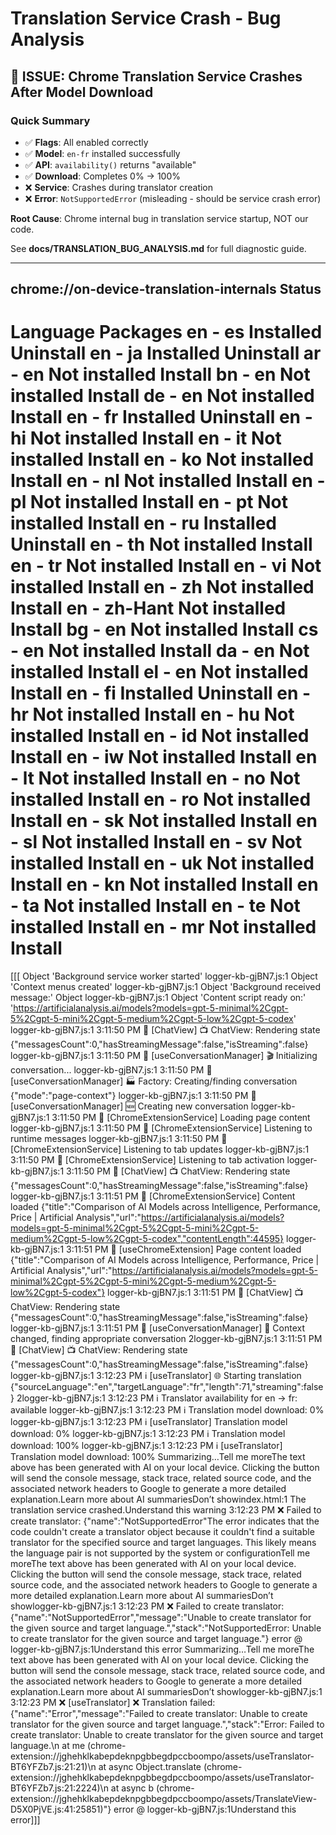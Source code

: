 # Translation Service Crash - Bug Analysis

## 🚨 ISSUE: Chrome Translation Service Crashes After Model Download

### Quick Summary

- ✅ **Flags**: All enabled correctly
- ✅ **Model**: `en-fr` installed successfully
- ✅ **API**: `availability()` returns "available"
- ✅ **Download**: Completes 0% → 100%
- ❌ **Service**: Crashes during translator creation
- ❌ **Error**: `NotSupportedError` (misleading - should be service crash error)

**Root Cause**: Chrome internal bug in translation service startup, NOT our code.

See **docs/TRANSLATION_BUG_ANALYSIS.md** for full diagnostic guide.

---

## chrome://on-device-translation-internals Status

Language Packages
en - es Installed Uninstall
en - ja Installed Uninstall
ar - en Not installed Install
bn - en Not installed Install
de - en Not installed Install
en - fr Installed Uninstall
en - hi Not installed Install
en - it Not installed Install
en - ko Not installed Install
en - nl Not installed Install
en - pl Not installed Install
en - pt Not installed Install
en - ru Installed Uninstall
en - th Not installed Install
en - tr Not installed Install
en - vi Not installed Install
en - zh Not installed Install
en - zh-Hant Not installed Install
bg - en Not installed Install
cs - en Not installed Install
da - en Not installed Install
el - en Not installed Install
en - fi Installed Uninstall
en - hr Not installed Install
en - hu Not installed Install
en - id Not installed Install
en - iw Not installed Install
en - lt Not installed Install
en - no Not installed Install
en - ro Not installed Install
en - sk Not installed Install
en - sl Not installed Install
en - sv Not installed Install
en - uk Not installed Install
en - kn Not installed Install
en - ta Not installed Install
en - te Not installed Install
en - mr Not installed Install
================================================

[[[
Object 'Background service worker started'
logger-kb-gjBN7.js:1 Object 'Context menus created'
logger-kb-gjBN7.js:1 Object 'Background received message:' Object
logger-kb-gjBN7.js:1 Object 'Content script ready on:' 'https://artificialanalysis.ai/models?models=gpt-5-minimal%2Cgpt-5%2Cgpt-5-mini%2Cgpt-5-medium%2Cgpt-5-low%2Cgpt-5-codex'
logger-kb-gjBN7.js:1 3:11:50 PM 🐛 [ChatView] 📺 ChatView: Rendering state {"messagesCount":0,"hasStreamingMessage":false,"isStreaming":false}
logger-kb-gjBN7.js:1 3:11:50 PM 🐛 [useConversationManager] 🎬 Initializing conversation...
logger-kb-gjBN7.js:1 3:11:50 PM 🐛 [useConversationManager] 🏭 Factory: Creating/finding conversation {"mode":"page-context"}
logger-kb-gjBN7.js:1 3:11:50 PM 🐛 [useConversationManager] 🆕 Creating new conversation
logger-kb-gjBN7.js:1 3:11:50 PM 🐛 [ChromeExtensionService] Loading page content
logger-kb-gjBN7.js:1 3:11:50 PM 🐛 [ChromeExtensionService] Listening to runtime messages
logger-kb-gjBN7.js:1 3:11:50 PM 🐛 [ChromeExtensionService] Listening to tab updates
logger-kb-gjBN7.js:1 3:11:50 PM 🐛 [ChromeExtensionService] Listening to tab activation
logger-kb-gjBN7.js:1 3:11:50 PM 🐛 [ChatView] 📺 ChatView: Rendering state {"messagesCount":0,"hasStreamingMessage":false,"isStreaming":false}
logger-kb-gjBN7.js:1 3:11:51 PM 🐛 [ChromeExtensionService] Content loaded {"title":"Comparison of AI Models across Intelligence, Performance, Price | Artificial Analysis","url":"https://artificialanalysis.ai/models?models=gpt-5-minimal%2Cgpt-5%2Cgpt-5-mini%2Cgpt-5-medium%2Cgpt-5-low%2Cgpt-5-codex","contentLength":44595}
logger-kb-gjBN7.js:1 3:11:51 PM 🐛 [useChromeExtension] Page content loaded {"title":"Comparison of AI Models across Intelligence, Performance, Price | Artificial Analysis","url":"https://artificialanalysis.ai/models?models=gpt-5-minimal%2Cgpt-5%2Cgpt-5-mini%2Cgpt-5-medium%2Cgpt-5-low%2Cgpt-5-codex"}
logger-kb-gjBN7.js:1 3:11:51 PM 🐛 [ChatView] 📺 ChatView: Rendering state {"messagesCount":0,"hasStreamingMessage":false,"isStreaming":false}
logger-kb-gjBN7.js:1 3:11:51 PM 🐛 [useConversationManager] 📝 Context changed, finding appropriate conversation
2logger-kb-gjBN7.js:1 3:11:51 PM 🐛 [ChatView] 📺 ChatView: Rendering state {"messagesCount":0,"hasStreamingMessage":false,"isStreaming":false}
logger-kb-gjBN7.js:1 3:12:23 PM ℹ️ [useTranslator] 🌐 Starting translation {"sourceLanguage":"en","targetLanguage":"fr","length":71,"streaming":false}
2logger-kb-gjBN7.js:1 3:12:23 PM ℹ️  Translator availability for en → fr: available
logger-kb-gjBN7.js:1 3:12:23 PM ℹ️  Translation model download: 0%
logger-kb-gjBN7.js:1 3:12:23 PM ℹ️ [useTranslator] Translation model download: 0%
logger-kb-gjBN7.js:1 3:12:23 PM ℹ️  Translation model download: 100%
logger-kb-gjBN7.js:1 3:12:23 PM ℹ️ [useTranslator] Translation model download: 100%
Summarizing…Tell me moreThe text above has been generated with AI on your local device. Clicking the button will send the console message, stack trace, related source code, and the associated network headers to Google to generate a more detailed explanation.Learn more about AI summariesDon’t showindex.html:1 The translation service crashed.Understand this warning
3:12:23 PM ❌  Failed to create translator: {"name":"NotSupportedError"The error indicates that the code couldn't create a translator object because it couldn't find a suitable translator for the specified source and target languages. This likely means the language pair is not supported by the system or configurationTell me moreThe text above has been generated with AI on your local device. Clicking the button will send the console message, stack trace, related source code, and the associated network headers to Google to generate a more detailed explanation.Learn more about AI summariesDon’t showlogger-kb-gjBN7.js:1 3:12:23 PM ❌  Failed to create translator: {"name":"NotSupportedError","message":"Unable to create translator for the given source and target language.","stack":"NotSupportedError: Unable to create translator for the given source and target language."}
error @ logger-kb-gjBN7.js:1Understand this error
Summarizing…Tell me moreThe text above has been generated with AI on your local device. Clicking the button will send the console message, stack trace, related source code, and the associated network headers to Google to generate a more detailed explanation.Learn more about AI summariesDon’t showlogger-kb-gjBN7.js:1 3:12:23 PM ❌ [useTranslator] ❌ Translation failed: {"name":"Error","message":"Failed to create translator: Unable to create translator for the given source and target language.","stack":"Error: Failed to create translator: Unable to create translator for the given source and target language.\n    at me (chrome-extension://jghehklkabepdeknpgbbegdpccboompo/assets/useTranslator-BT6YFZb7.js:21:21)\n    at async Object.translate (chrome-extension://jghehklkabepdeknpgbbegdpccboompo/assets/useTranslator-BT6YFZb7.js:21:2224)\n    at async b (chrome-extension://jghehklkabepdeknpgbbegdpccboompo/assets/TranslateView-D5X0PjVE.js:41:25851)"}
error @ logger-kb-gjBN7.js:1Understand this error]]]
